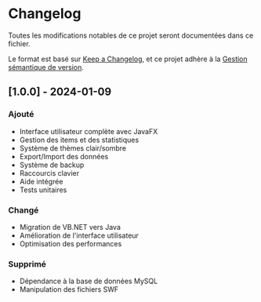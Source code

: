 # Changelog

Toutes les modifications notables de ce projet seront documentées dans ce fichier.

Le format est basé sur [Keep a Changelog](https://keepachangelog.com/fr/1.0.0/),
et ce projet adhère à la [Gestion sémantique de version](https://semver.org/lang/fr/).

## [1.0.0] - 2024-01-09

### Ajouté
- Interface utilisateur complète avec JavaFX
- Gestion des items et des statistiques
- Système de thèmes clair/sombre
- Export/Import des données
- Système de backup
- Raccourcis clavier
- Aide intégrée
- Tests unitaires

### Changé
- Migration de VB.NET vers Java
- Amélioration de l'interface utilisateur
- Optimisation des performances

### Supprimé
- Dépendance à la base de données MySQL
- Manipulation des fichiers SWF